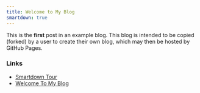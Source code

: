 ```yaml
---
title: Welcome to My Blog
smartdown: true
---
```



This is the **first** post in an example blog. This blog is intended to be copied (forked) by a user to create their own blog, which may then be hosted by GitHub Pages.

### Links

- [Smartdown Tour](:@raw/ABriefTourOfSmartdown/)
- [Welcome To My Blog](:@raw/WelcomeToMyBlog/)

